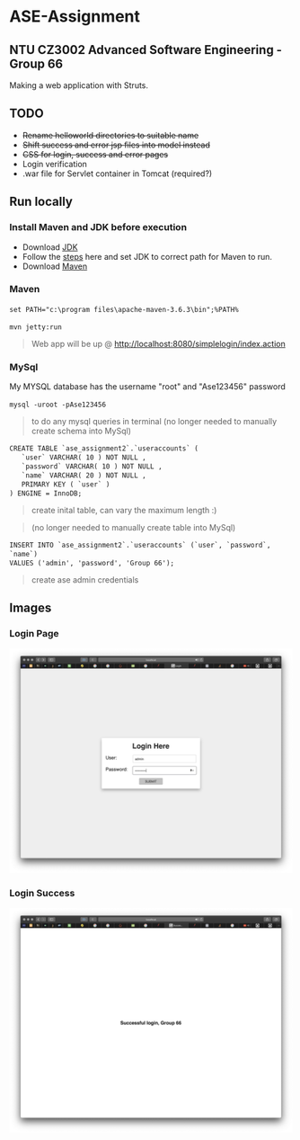 # ASE-Assignment
## NTU CZ3002 Advanced Software Engineering - Group 66
Making a web application with Struts.

## TODO

- ~~Rename helloworld directories to suitable name~~
- ~~Shift success and error jsp files into model instead~~
- ~~CSS for login, success and error pages~~
- Login verification
- .war file for Servlet container in Tomcat (required?)

## Run locally

### Install Maven and JDK before execution
* Download [JDK](https://www.oracle.com/java/technologies/javase-jdk15-downloads.html)
* Follow the [steps](https://stackoverflow.com/questions/2619584/how-to-set-java-home-on-windows-7) here and set JDK to correct path for Maven to run.
* Download [Maven](https://apachemirror.sg.wuchna.com/maven/maven-3/3.6.3/binaries/apache-maven-3.6.3-bin.tar.gz)

### Maven
`set PATH="c:\program files\apache-maven-3.6.3\bin";%PATH%`

`mvn jetty:run`

> Web app will be up @ [http://localhost:8080/simplelogin/index.action](http://localhost:8080/simplelogin/loginaction.action)

### MySql

My MYSQL database has the username "root" and "Ase123456" password

`mysql -uroot -pAse123456`

> to do any mysql queries in terminal (no longer needed to manually create schema into MySql)

```mysql
CREATE TABLE `ase_assignment2`.`useraccounts` (
   `user` VARCHAR( 10 ) NOT NULL ,
   `password` VARCHAR( 10 ) NOT NULL ,
   `name` VARCHAR( 20 ) NOT NULL ,
   PRIMARY KEY ( `user` )
) ENGINE = InnoDB;
```

> create inital table, can vary the maximum length :)

> (no longer needed to manually create table into MySql)

```mysql
INSERT INTO `ase_assignment2`.`useraccounts` (`user`, `password`, `name`)
VALUES ('admin', 'password', 'Group 66');
```

> create ase admin credentials

## Images

### Login Page

![login](./assets/login.png)

### Login Success

![login_success](./assets/success.png)
